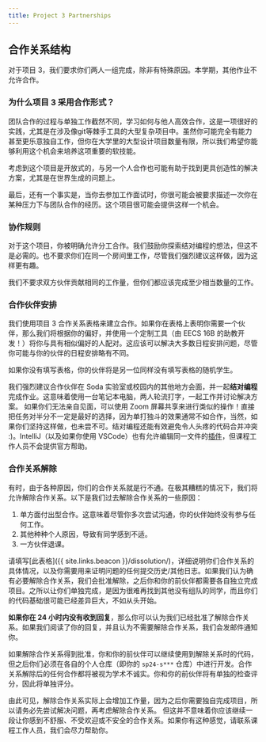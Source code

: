 ```yaml
---
title: Project 3 Partnerships
---
```


## 合作关系结构

对于项目 3，我们要求你们两人一组完成，除非有特殊原因。本学期，其他作业不允许合作。

### 为什么项目 3 采用合作形式？

团队合作的过程与单独工作截然不同，学习如何与他人高效合作，这是一项很好的实践，尤其是在涉及像git等棘手工具的大型复杂项目中。虽然你可能完全有能力甚至更乐意独自工作，但你在大学里的大型设计项目数量有限，所以我们希望你能够利用这个机会来培养这项重要的软技能。

考虑到这个项目是开放式的，与另一个人合作也可能有助于找到更具创造性的解决方案，尤其是在世界生成的问题上。

最后，还有一个事实是，当你去参加工作面试时，你很可能会被要求描述一次你在某种压力下与团队合作的经历。这个项目很可能会提供这样一个机会。

### 协作规则

对于这个项目，你被明确允许分工合作。我们鼓励你探索结对编程的想法，但这不是必需的。也不要求你们在同一个房间里工作，尽管我们强烈建议这样做，因为这样更有趣。

我们不要求双方伙伴贡献相同的工作量，但你们都应该完成至少相当数量的工作。

### 合作伙伴安排

我们使用项目 3 合作关系表格来建立合作。如果你在表格上表明你需要一个伙伴，那么我们将根据你的偏好，并使用一个定制工具（由 EECS 16B 的助教开发！）将你与具有相似偏好的人配对。这应该可以解决大多数日程安排问题，尽管你可能与你的伙伴的日程安排略有不同。

如果你没有填写表格，你的伙伴将是另一位同样没有填写表格的随机学生。

我们强烈建议合作伙伴在 Soda 实验室或校园内的其他地方会面，并一起**结对编程**完成作业。这意味着使用一台笔记本电脑，两人轮流打字，一起工作并讨论解决方案。
如果你们无法亲自见面，可以使用 Zoom 屏幕共享来进行类似的操作！直接把任务对半分不一定是最好的选择，因为单打独斗的效果通常不如合作，当然，如果你们坚持这样做，也未尝不可。结对编程还能有效避免令人头疼的代码合并冲突 :)。IntelliJ（以及如果你使用 VSCode）也有允许编辑同一文件的[插件](https://www.jetbrains.com/help/idea/code-with-me.html)，但课程工作人员不会提供官方帮助。

### 合作关系解除

有时，由于各种原因，你们的合作关系就是行不通。在极其糟糕的情况下，我们将允许解除合作关系。以下是我们过去解除合作关系的一些原因：

1.  单方面付出型合作。这意味着尽管你多次尝试沟通，你的伙伴始终没有参与任何工作。
2.  其他种种个人原因，导致有同学感到不适。
3.  一方伙伴退课。

请填写[此表格]({{ site.links.beacon }}/dissolution/)，详细说明你们合作关系的具体情况，以及你需要用来证明问题的任何提交历史/其他日志。如果我们认为确有必要解除合作关系，我们会批准解除，之后你和你的前伙伴都需要各自独立完成项目。之所以让你们单独完成，是因为很难再找到其他没有组队的同学，而且你们的代码基础很可能已经差异巨大，不如从头开始。

**如果你在 24 小时内没有收到回复**，那么你可以认为我们已经批准了解除合作关系。如果我们阅读了你的回复，并且认为不需要解除合作关系，我们会发邮件通知你。

如果解除合作关系得到批准，你和你的前伙伴可以继续使用到解除关系时的代码，但之后你们必须在各自的个人仓库（即你的 `sp24-s***` 仓库）中进行开发。合作关系解除后的任何合作都将被视为学术不诚实。你和你的前伙伴将有单独的检查评分，因此将单独评分。

由此可见，解除合作关系实际上会增加工作量，因为之后你需要独自完成项目，所以请务必先尝试解决问题，再考虑解除合作关系。
但这并不意味着你应该继续一段让你感到不舒服、不受欢迎或不安全的合作关系。如果你有这种感觉，请联系课程工作人员，我们会尽力帮助你。
